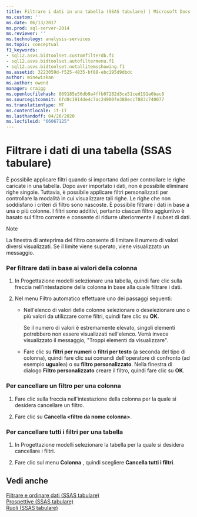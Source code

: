 ```yaml
---
title: Filtrare i dati in una tabella (SSAS tabulare) | Microsoft Docs
ms.custom: ''
ms.date: 06/13/2017
ms.prod: sql-server-2014
ms.reviewer: ''
ms.technology: analysis-services
ms.topic: conceptual
f1_keywords:
- sql12.asvs.bidtoolset.customfilterdb.f1
- sql12.asvs.bidtoolset.autofiltermenu.f1
- sql12.asvs.bidtoolset.notallitemsshowing.f1
ms.assetid: 3223059d-f525-4835-bf88-ebc195d9dbdc
author: minewiskan
ms.author: owend
manager: craigg
ms.openlocfilehash: 869185e56db9a4ffb07282d3ce51ced191a6bac8
ms.sourcegitcommit: 6fd8c1914de4c7ac24900fe388ecc7883c740077
ms.translationtype: MT
ms.contentlocale: it-IT
ms.lasthandoff: 04/26/2020
ms.locfileid: "66067125"
---
```

# <a name="filter-data-in-a-table-ssas-tabular"></a>Filtrare i dati di una tabella (SSAS tabulare)
  È possibile applicare filtri quando si importano dati per controllare le righe caricate in una tabella. Dopo aver importato i dati, non è possibile eliminare righe singole. Tuttavia, è possibile applicare filtri personalizzati per controllare la modalità in cui visualizzare tali righe. Le righe che non soddisfano i criteri di filtro sono nascoste. È possibile filtrare i dati in base a una o più colonne. I filtri sono additivi, pertanto ciascun filtro aggiuntivo è basato sul filtro corrente e consente di ridurre ulteriormente il subset di dati.  
  
> [!NOTE]  
>  La finestra di anteprima del filtro consente di limitare il numero di valori diversi visualizzati. Se il limite viene superato, viene visualizzato un messaggio.  
  
### <a name="to-filter-data-based-on-column-values"></a>Per filtrare dati in base ai valori della colonna  
  
1.  In Progettazione modelli selezionare una tabella, quindi fare clic sulla freccia nell'intestazione della colonna in base alla quale filtrare i dati.  
  
2.  Nel menu Filtro automatico effettuare uno dei passaggi seguenti:  
  
    -   Nell'elenco di valori delle colonne selezionare o deselezionare uno o più valori da utilizzare come filtri, quindi fare clic su **OK**.  
  
         Se il numero di valori è estremamente elevato, singoli elementi potrebbero non essere visualizzati nell'elenco. Verrà invece visualizzato il messaggio, "Troppi elementi da visualizzare".  
  
    -   Fare clic su **filtri per numeri** o **filtri per testo** (a seconda del tipo di colonna), quindi fare clic sui comandi dell'operatore di confronto (ad esempio **uguale**a) o su **filtro personalizzato**. Nella finestra di dialogo **Filtro personalizzato** creare il filtro, quindi fare clic su **OK**.  
  
### <a name="to-clear-a-filter-for-a-column"></a>Per cancellare un filtro per una colonna  
  
1.  Fare clic sulla freccia nell'intestazione della colonna per la quale si desidera cancellare un filtro.  
  
2.  Fare clic su **Cancella \<filtro da nome colonna>**.  
  
### <a name="to-clear-all-filters-for-a-table"></a>Per cancellare tutti i filtri per una tabella  
  
1.  In Progettazione modelli selezionare la tabella per la quale si desidera cancellare i filtri.  
  
2.  Fare clic sul menu **Colonna** , quindi scegliere **Cancella tutti i filtri**.  
  
## <a name="see-also"></a>Vedi anche  
 [Filtrare e ordinare dati &#40;SSAS tabulare&#41;](../filter-and-sort-data-ssas-tabular.md)   
 [Prospettive &#40;SSAS tabulare&#41;](perspectives-ssas-tabular.md)   
 [Ruoli &#40;SSAS tabulare&#41;](roles-ssas-tabular.md)  
  
  
